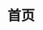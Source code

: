 ---
home: true
title: 首页
heroImage: /images/ic_moriafly.png
actions:
  - text: 椒盐音乐
    link: /salt-player/
    type: primary
  - text: Github
    link: https://github.com/Moriafly
    type: secondary
features:
  - title: 作者介绍
    details: 一条没有梦想的咸鱼
  - title: 邮箱
    details: 业务来往请通过邮箱 Moriafly@163.com ~ 作者会尽快与你取得联系
  - title: QQ
    details: 偶尔断线的作者 QQ 2456860197
footer: Copyright © 2020-2022 Moriafly
---